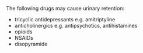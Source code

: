 The following drugs may cause urinary retention:  
* tricyclic antidepressants e.g. amitriptyline
* anticholinergics e.g. antipsychotics, antihistamines
* opioids
* NSAIDs
* disopyramide
